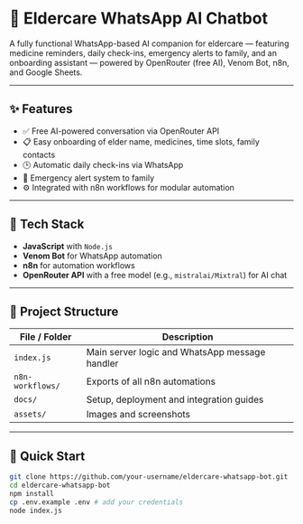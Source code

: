 # 🧓 Eldercare WhatsApp AI Chatbot

A fully functional WhatsApp-based AI companion for eldercare — featuring medicine reminders, daily check-ins, emergency alerts to family, and an onboarding assistant — powered by OpenRouter (free AI), Venom Bot, n8n, and Google Sheets.

---

## ✨ Features

- ✅ Free AI-powered conversation via OpenRouter API
- 📋 Easy onboarding of elder name, medicines, time slots, family contacts
- 🕒 Automatic daily check-ins via WhatsApp
- 🚨 Emergency alert system to family
- ⚙️ Integrated with n8n workflows for modular automation

---

## 🔧 Tech Stack

- **JavaScript** with `Node.js`
- **Venom Bot** for WhatsApp automation
- **n8n** for automation workflows
- **OpenRouter API** with a free model (e.g., `mistralai/Mixtral`) for AI chat

---

## 📂 Project Structure

| File / Folder           | Description                                  |
|-------------------------|----------------------------------------------|
| `index.js`              | Main server logic and WhatsApp message handler |
| `n8n-workflows/`        | Exports of all n8n automations                |
| `docs/`                 | Setup, deployment and integration guides     |
| `assets/`               | Images and screenshots                       |

---

## 🚀 Quick Start

```bash
git clone https://github.com/your-username/eldercare-whatsapp-bot.git
cd eldercare-whatsapp-bot
npm install
cp .env.example .env # add your credentials
node index.js